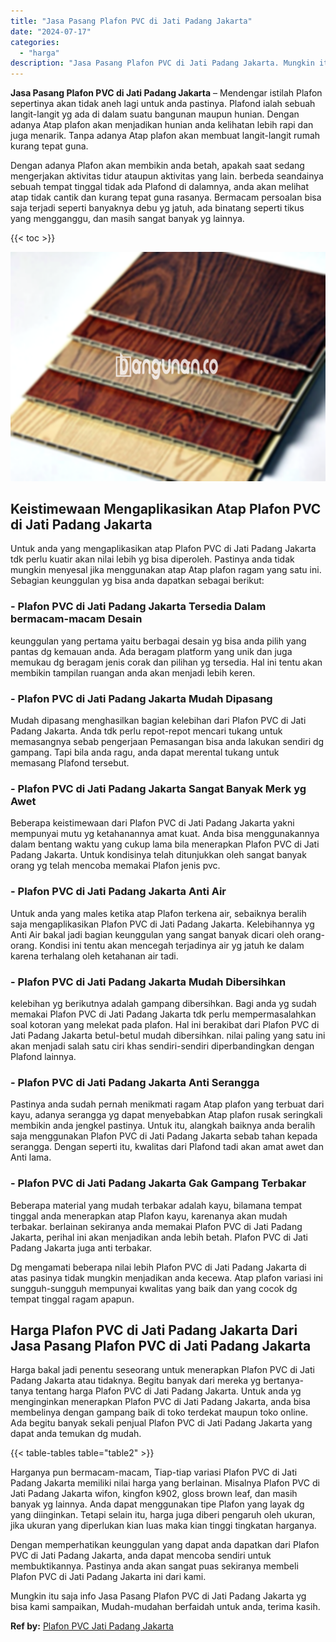 ```yaml
---
title: "Jasa Pasang Plafon PVC di Jati Padang Jakarta"
date: "2024-07-17"
categories: 
  - "harga"
description: "Jasa Pasang Plafon PVC di Jati Padang Jakarta. Mungkin itu saja info Jasa Pasang Plafon PVC di Jati Padang Jakarta yg bisa kami sampaikan, Mudah-mudahan berf..."
---
```


**Jasa Pasang Plafon PVC di Jati Padang Jakarta** – Mendengar istilah Plafon sepertinya akan tidak aneh lagi untuk anda pastinya. Plafond ialah sebuah langit-langit yg ada di dalam suatu bangunan maupun hunian. Dengan adanya Atap plafon akan menjadikan hunian anda kelihatan lebih rapi dan juga menarik. Tanpa adanya Atap plafon akan membuat langit-langit rumah kurang tepat guna.

Dengan adanya Plafon akan membikin anda betah, apakah saat sedang mengerjakan aktivitas tidur ataupun aktivitas yang lain. berbeda seandainya sebuah tempat tinggal tidak ada Plafond di dalamnya, anda akan melihat atap tidak cantik dan kurang tepat guna rasanya. Bermacam persoalan bisa saja terjadi seperti banyaknya debu yg jatuh, ada binatang seperti tikus yang mengganggu, dan masih sangat banyak yg lainnya.

{{< toc >}}

![Jasa Pasang Plafon PVC di Jati Padang Jakarta](/images/flafond-pvc-murah04.png)

## Keistimewaan Mengaplikasikan Atap Plafon PVC di Jati Padang Jakarta

Untuk anda yang mengaplikasikan atap Plafon PVC di Jati Padang Jakarta tdk perlu kuatir akan nilai lebih yg bisa diperoleh. Pastinya anda tidak mungkin menyesal jika menggunakan atap Atap plafon ragam yang satu ini. Sebagian keunggulan yg bisa anda dapatkan sebagai berikut:

### \- Plafon PVC di Jati Padang Jakarta Tersedia Dalam bermacam-macam Desain

keunggulan yang pertama yaitu berbagai desain yg bisa anda pilih yang pantas dg kemauan anda. Ada beragam platform yang unik dan juga memukau dg beragam jenis corak dan pilihan yg tersedia. Hal ini tentu akan membikin tampilan ruangan anda akan menjadi lebih keren.

### \- Plafon PVC di Jati Padang Jakarta Mudah Dipasang

Mudah dipasang menghasilkan bagian kelebihan dari Plafon PVC di Jati Padang Jakarta. Anda tdk perlu repot-repot mencari tukang untuk memasangnya sebab pengerjaan Pemasangan bisa anda lakukan sendiri dg gampang. Tapi bila anda ragu, anda dapat merental tukang untuk memasang Plafond tersebut.

### \- Plafon PVC di Jati Padang Jakarta Sangat Banyak Merk yg Awet

Beberapa keistimewaan dari Plafon PVC di Jati Padang Jakarta yakni mempunyai mutu yg ketahanannya amat kuat. Anda bisa menggunakannya dalam bentang waktu yang cukup lama bila menerapkan Plafon PVC di Jati Padang Jakarta. Untuk kondisinya telah ditunjukkan oleh sangat banyak orang yg telah mencoba memakai Plafon jenis pvc.

### \- Plafon PVC di Jati Padang Jakarta Anti Air

Untuk anda yang males ketika atap Plafon terkena air, sebaiknya beralih saja mengaplikasikan Plafon PVC di Jati Padang Jakarta. Kelebihannya yg Anti Air bakal jadi bagian keunggulan yang sangat banyak dicari oleh orang-orang. Kondisi ini tentu akan mencegah terjadinya air yg jatuh ke dalam karena terhalang oleh ketahanan air tadi.

### \- Plafon PVC di Jati Padang Jakarta Mudah Dibersihkan

kelebihan yg berikutnya adalah gampang dibersihkan. Bagi anda yg sudah memakai Plafon PVC di Jati Padang Jakarta tdk perlu mempermasalahkan soal kotoran yang melekat pada plafon. Hal ini berakibat dari Plafon PVC di Jati Padang Jakarta betul-betul mudah dibersihkan. nilai paling yang satu ini akan menjadi salah satu ciri khas sendiri-sendiri diperbandingkan dengan Plafond lainnya.

### \- Plafon PVC di Jati Padang Jakarta Anti Serangga

Pastinya anda sudah pernah menikmati ragam Atap plafon yang terbuat dari kayu, adanya serangga yg dapat menyebabkan Atap plafon rusak seringkali membikin anda jengkel pastinya. Untuk itu, alangkah baiknya anda beralih saja menggunakan Plafon PVC di Jati Padang Jakarta sebab tahan kepada serangga. Dengan seperti itu, kwalitas dari Plafond tadi akan amat awet dan Anti lama.

### \- Plafon PVC di Jati Padang Jakarta Gak Gampang Terbakar

Beberapa material yang mudah terbakar adalah kayu, bilamana tempat tinggal anda menerapkan atap Plafon kayu, karenanya akan mudah terbakar. berlainan sekiranya anda memakai Plafon PVC di Jati Padang Jakarta, perihal ini akan menjadikan anda lebih betah. Plafon PVC di Jati Padang Jakarta juga anti terbakar.

Dg mengamati beberapa nilai lebih Plafon PVC di Jati Padang Jakarta di atas pasinya tidak mungkin menjadikan anda kecewa. Atap plafon variasi ini sungguh-sungguh mempunyai kwalitas yang baik dan yang cocok dg tempat tinggal ragam apapun.

## Harga Plafon PVC di Jati Padang Jakarta Dari Jasa Pasang Plafon PVC di Jati Padang Jakarta

Harga bakal jadi penentu seseorang untuk menerapkan Plafon PVC di Jati Padang Jakarta atau tidaknya. Begitu banyak dari mereka yg bertanya-tanya tentang harga Plafon PVC di Jati Padang Jakarta. Untuk anda yg menginginkan menerapkan Plafon PVC di Jati Padang Jakarta, anda bisa membelinya dengan gampang baik di toko terdekat maupun toko online. Ada begitu banyak sekali penjual Plafon PVC di Jati Padang Jakarta yang dapat anda temukan dg mudah.

{{< table-tables table="table2" >}}

Harganya pun bermacam-macam, Tiap-tiap variasi Plafon PVC di Jati Padang Jakarta memiliki nilai harga yang berlainan. Misalnya Plafon PVC di Jati Padang Jakarta wifon, kingfon k902, gloss brown leaf, dan masih banyak yg lainnya. Anda dapat menggunakan tipe Plafon yang layak dg yang diinginkan. Tetapi selain itu, harga juga diberi pengaruh oleh ukuran, jika ukuran yang diperlukan kian luas maka kian tinggi tingkatan harganya.

Dengan memperhatikan keunggulan yang dapat anda dapatkan dari Plafon PVC di Jati Padang Jakarta, anda dapat mencoba sendiri untuk membuktikannya. Pastinya anda akan sangat puas sekiranya membeli Plafon PVC di Jati Padang Jakarta ini dari kami.

Mungkin itu saja info Jasa Pasang Plafon PVC di Jati Padang Jakarta yg bisa kami sampaikan, Mudah-mudahan berfaidah untuk anda, terima kasih.

**Ref by:** [Plafon PVC Jati Padang Jakarta](https://id.wikipedia.org/wiki/Plafon)
